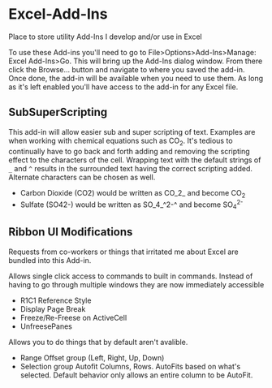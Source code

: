 # Excel-Add-Ins
Place to store utility Add-Ins I develop and/or use in Excel

To use these Add-ins you'll need to go to File>Options>Add-Ins>Manage: Excel Add-Ins>Go. This will bring up the Add-Ins dialog window. From there click the Browse... button and navigate to where you saved the add-in. Once done, the add-in will be available when you need to use them. As long as it's left enabled you'll have access to the add-in for any Excel file.

## SubSuperScripting
This add-in will allow easier sub and super scripting of text. Examples are when working with chemical equations such as CO<sub>2</sub>. It's tedious to continually have to go back and forth adding and removing the scripting effect to the characters of the cell. Wrapping text with the default strings of `_` and `^` results in the surrounded text having the correct scripting added. Alternate characters can be chosen as well.
 - Carbon Dioxide (CO2) would be written as CO_2_ and become CO<sub>2</sub>
 - Sulfate (SO42-) would be written as SO_4_^2-^  and become SO<sub>4</sub><sup>2-</sub>
 
## Ribbon UI Modifications
Requests from co-workers or things that irritated me about Excel are bundled into this Add-in.

Allows single click access to commands to built in commands. Instead of having to go through multiple windows they are now immediately accessible
 - R1C1 Reference Style
 - Display Page Break
 - Freeze/Re-Freese on ActiveCell
 - UnfreesePanes
 
Allows you to do things that by default aren't avalible.
 - Range Offset group (Left, Right, Up, Down)
 - Selection group Autofit Columns, Rows. AutoFits based on what's selected. Default behavior only allows an entire column to be AutoFit.
